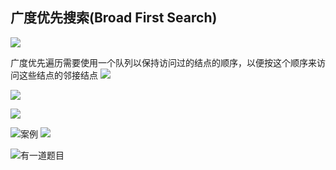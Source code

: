 
## 广度优先搜索(Broad First Search)
![](https://youpaiyun.zongqilive.cn/image/20201002111635.png)


广度优先遍历需要使用一个队列以保持访问过的结点的顺序，以便按这个顺序来访问这些结点的邻接结点
![](https://youpaiyun.zongqilive.cn/image/20200916084538.png)

![](https://youpaiyun.zongqilive.cn/image/20200916084601.png)


![](https://youpaiyun.zongqilive.cn/image/20200928094515.png)


![案例](https://youpaiyun.zongqilive.cn/image/20201002111739.png)
![](https://youpaiyun.zongqilive.cn/image/20201002112210.png)

![有一道题目](https://youpaiyun.zongqilive.cn/image/20201002112302.png)